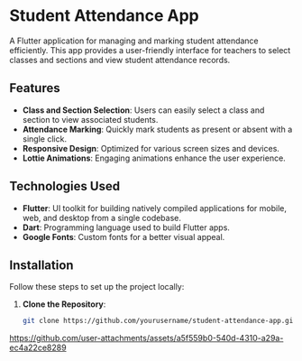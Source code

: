 # Student Attendance App

A Flutter application for managing and marking student attendance efficiently. This app provides a user-friendly interface for teachers to select classes and sections and view student attendance records.

## Features

- **Class and Section Selection**: Users can easily select a class and section to view associated students.
- **Attendance Marking**: Quickly mark students as present or absent with a single click.
- **Responsive Design**: Optimized for various screen sizes and devices.
- **Lottie Animations**: Engaging animations enhance the user experience.

## Technologies Used

- **Flutter**: UI toolkit for building natively compiled applications for mobile, web, and desktop from a single codebase.
- **Dart**: Programming language used to build Flutter apps.
- **Google Fonts**: Custom fonts for a better visual appeal.

## Installation

Follow these steps to set up the project locally:

1. **Clone the Repository**:
   ```bash
   git clone https://github.com/yourusername/student-attendance-app.git


https://github.com/user-attachments/assets/a5f559b0-540d-4310-a29a-ec4a22ce8289


